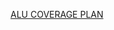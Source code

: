 [ALU COVERAGE PLAN](https://docs.google.com/spreadsheets/d/1_jPrPcZgTdrjPe5CWSCn7V0FqRpOxhCpBcPlGGw_MmQ/edit?usp=sharing)
